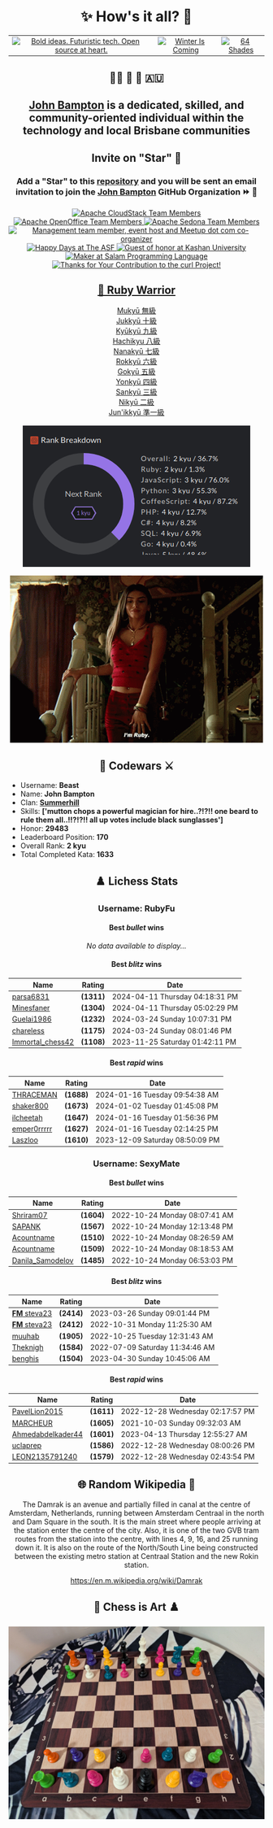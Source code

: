 <!-- start-data -->
<div align="center"><h1>✨ How's it all? 👋</h1></div>

<div align="center">
  <table>
    <tr>
      <td align="center">
        <a href="https://github.com/fuchsia-agency">
          <img src="https://avatars.githubusercontent.com/u/32108161?s=200&v=4" width="150" alt="Bold ideas. Futuristic tech. Open source at heart." title="Bold ideas. Futuristic tech. Open source at heart.">
        </a>
      </td>
      <td align="center">
        <a href="https://github.com/john-bampton">
          <img src="https://avatars.githubusercontent.com/u/23456618?s=200&v=4" width="150" alt="Winter Is Coming" title="Winter Is Coming">
        </a>
      </td>
      <td align="center">
        <a href="https://github.com/64-shades">
          <img src="https://avatars.githubusercontent.com/u/85593293?s=200&v=4" width="150" alt="64 Shades" title="64 Shades">
        </a>
      </td>
    </tr>
  </table>
</div>

<div align="center">
  <h2>👨‍🔬 🏩 💾 🇦🇺</h2>
  <h2><a href="https://github.com/john-bampton">John Bampton</a> is a dedicated, skilled, and community-oriented individual within the technology and local Brisbane communities</h2>
</div>

<div align="center">
  <h2>Invite on "Star" 🌠</h2>
  <h3>Add a "Star" to this <a href="https://github.com/john-bampton/.github">repository</a> and you will be sent an email invitation to join the <a href="https://github.com/john-bampton">John Bampton</a> GitHub Organization ⏩ 🏦</h3>
</div>

<div align="center">
  <a href="https://cloudstack.apache.org/who">
    <img src="./projects/apache-cloudstack.png"
      alt="Apache CloudStack Team Members"
      title="Apache CloudStack Team Members">
  </a>
  <a href="https://people.apache.org/phonebook.html?unix=openoffice">
    <img src="./projects/apache-openoffice.png"
      alt="Apache OpenOffice Team Members"
      title="Apache OpenOffice Team Members">
  </a>
  <a href="https://sedona.apache.org/latest-snapshot/community/contributor/">
    <img src="./projects/apache-sedona.png"
      alt="Apache Sedona Team Members"
      title="Apache Sedona Team Members">
  </a>
  <a href="https://github.com/brisbanesocialchess">
    <img src="https://avatars.githubusercontent.com/u/61562340?s=200&v=4"
      alt="Management team member, event host and Meetup dot com co-organizer"
      title="Management team member, event host and Meetup dot com co-organizer">
  </a>
  <a href="https://www.mail-archive.com/dev@cloudstack.apache.org/msg100220.html">
    <img src="./projects/apache.png"
      alt="Happy Days at The ASF"
      title="Happy Days at The ASF">
  </a>
  <a href="https://github.com/KashanUniversity">
    <img src="https://avatars.githubusercontent.com/u/50067282?s=200&v=4"
      alt="Guest of honor at Kashan University"
      title="Guest of honor at Kashan University">
  </a>
  <a href="https://github.com/SalamLang">
    <img src="https://avatars.githubusercontent.com/u/161657044?s=200&v=4" 
      alt="Maker at Salam Programming Language"
      title="Maker at Salam Programming Language">
  </a>
  <a href="https://curl.se/docs/thanks.html">
    <img src="./projects/curl.png"
      alt="Thanks for Your Contribution to the curl Project!"
      title="Thanks for Your Contribution to the curl Project!">
  </a>
</div>

<div align="center">
  <h2><a href="https://en.wikipedia.org/wiki/Ky%C5%AB">🥋 Ruby Warrior</a></h2>
  <p>
    <a href="https://github.com/robygems">Mukyū 無級</a>
    <br>
    <a href="https://github.com/ruby/ruby/commit/97a114de44c71c688e8ba928da41bc396153ef5d">Jukkyū 十級</a>
    <br>
    <a href="https://github.com/sponsors/hsbt#sponsors">Kyūkyū 九級</a>
    <br>
    <a href="https://github.com/natalie-lang/natalie/graphs/contributors">Hachikyu 八級</a>
    <br> 
    <a href="https://github.com/whitesmith/rubycritic/graphs/contributors">Nanakyū 七級</a>
    <br> 
    <a href="https://github.com/mruby/mruby.github.io/graphs/contributors">Rokkyū 六級</a>
    <br>
    <a href="https://contributors.rubyonrails.org/">Gokyū 五級</a>
    <br> 
    <a href="https://github.com/mruby/mgem-list/graphs/contributors">Yonkyū 四級</a>
    <br>
    <a href="https://github.com/mruby/mruby/graphs/contributors">Sankyū 三級</a>
    <br>
    <a href="https://www.codewars.com/users/Beast">Nikyū 二級</a>
    <br>
    <a href="#codewars-beast">Jun'ikkyū 準一級</a>
    <br>
    <br>
    <a id="codewars-beast" href="https://www.codewars.com/users/Beast"><img src="images/pre-1st-kyu.png" alt="Jun'ikkyū 準一級" title="Jun'ikkyū 準一級"></a>
    <br>
  </p>
  <p>
    <img src="images/ImRuby.gif"
      alt="I'm Ruby !??!!! 👺"
      title="I'm Ruby !??!!! 👺">
  </p>
</div>

<div align="center">

## 🧠 Codewars ⚔️

</div>

- Username: __Beast__
- Name: __John Bampton__
- Clan: __[Summerhill](https://en.wikipedia.org/wiki/Summerhill_School)__
- Skills: __['mutton chops a powerful magician for hire..?!?!! one beard to rule them all..!!?!?!! all up votes include black sunglasses']__
- Honor: __29483__
- Leaderboard Position: __170__
- Overall Rank: __2 kyu__
- Total Completed Kata: __1633__

<div align="center">

## ♟️ Lichess Stats

### Username: RubyFu

#### Best *bullet* wins

_No data available to display..._

#### Best *blitz* wins

| Name | Rating | Date |
|------|--------|------|
| [parsa6831](https://lichess.org/@/parsa6831) | __(1311)__ | 2024-04-11 Thursday 04:18:31 PM |
| [Minesfaner](https://lichess.org/@/Minesfaner) | __(1304)__ | 2024-04-11 Thursday 05:02:29 PM |
| [Guelai1986](https://lichess.org/@/Guelai1986) | __(1232)__ | 2024-03-24 Sunday 10:07:31 PM |
| [chareless](https://lichess.org/@/chareless) | __(1175)__ | 2024-03-24 Sunday 08:01:46 PM |
| [Immortal_chess42](https://lichess.org/@/Immortal_chess42) | __(1108)__ | 2023-11-25 Saturday 01:42:11 PM |

#### Best *rapid* wins

| Name | Rating | Date |
|------|--------|------|
| [THRACEMAN](https://lichess.org/@/THRACEMAN) | __(1688)__ | 2024-01-16 Tuesday 09:54:38 AM |
| [shaker800](https://lichess.org/@/shaker800) | __(1673)__ | 2024-01-02 Tuesday 01:45:08 PM |
| [ilcheetah](https://lichess.org/@/ilcheetah) | __(1647)__ | 2024-01-16 Tuesday 01:56:36 PM |
| [emper0rrrrr](https://lichess.org/@/emper0rrrrr) | __(1627)__ | 2024-01-16 Tuesday 02:14:25 PM |
| [Laszloo](https://lichess.org/@/Laszloo) | __(1610)__ | 2023-12-09 Saturday 08:50:09 PM |

### Username: SexyMate

#### Best *bullet* wins

| Name | Rating | Date |
|------|--------|------|
| [Shriram07](https://lichess.org/@/Shriram07) | __(1604)__ | 2022-10-24 Monday 08:07:41 AM |
| [SAPANK](https://lichess.org/@/SAPANK) | __(1567)__ | 2022-10-24 Monday 12:13:48 PM |
| [Acountname](https://lichess.org/@/Acountname) | __(1510)__ | 2022-10-24 Monday 08:26:59 AM |
| [Acountname](https://lichess.org/@/Acountname) | __(1509)__ | 2022-10-24 Monday 08:18:53 AM |
| [Danila_Samodelov](https://lichess.org/@/Danila_Samodelov) | __(1485)__ | 2022-10-24 Monday 06:53:03 PM |

#### Best *blitz* wins

| Name | Rating | Date |
|------|--------|------|
| [__FM__ steva23](https://lichess.org/@/steva23) | __(2414)__ | 2023-03-26 Sunday 09:01:44 PM |
| [__FM__ steva23](https://lichess.org/@/steva23) | __(2412)__ | 2022-10-31 Monday 11:25:30 AM |
| [muuhab](https://lichess.org/@/muuhab) | __(1905)__ | 2022-10-25 Tuesday 12:31:43 AM |
| [Theknigh](https://lichess.org/@/Theknigh) | __(1584)__ | 2022-07-09 Saturday 11:34:46 AM |
| [benghis](https://lichess.org/@/benghis) | __(1504)__ | 2023-04-30 Sunday 10:45:06 AM |

#### Best *rapid* wins

| Name | Rating | Date |
|------|--------|------|
| [PavelLion2015](https://lichess.org/@/PavelLion2015) | __(1611)__ | 2022-12-28 Wednesday 02:17:57 PM |
| [MARCHEUR](https://lichess.org/@/MARCHEUR) | __(1605)__ | 2021-10-03 Sunday 09:32:03 AM |
| [Ahmedabdelkader44](https://lichess.org/@/Ahmedabdelkader44) | __(1601)__ | 2023-04-13 Thursday 12:55:27 AM |
| [uclaprep](https://lichess.org/@/uclaprep) | __(1586)__ | 2022-12-28 Wednesday 08:00:26 PM |
| [LEON2135791240](https://lichess.org/@/LEON2135791240) | __(1579)__ | 2022-12-28 Wednesday 02:43:54 PM |

## 🌐 Random Wikipedia 📘

The Damrak is an avenue and partially filled in canal at the centre of Amsterdam, Netherlands, running between Amsterdam Centraal in the north and Dam Square in the south. It is the main street where people arriving at the station enter the centre of the city. Also, it is one of the two GVB tram routes from the station into the centre, with lines 4, 9, 16, and 25 running down it. It is also on the route of the North/South Line being constructed between the existing metro station at Centraal Station and the new Rokin station.

https://en.m.wikipedia.org/wiki/Damrak

## 🎨 Chess is Art ♟️

![Chess Art 1](images/multi-color-chess-set.jpg)

</div>